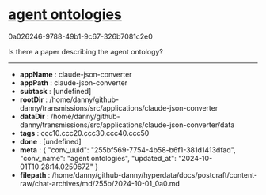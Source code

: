 # [agent ontologies](https://claude.ai/chat/255bf569-7754-4b58-b6f1-381d1413dfad)

0a026246-9788-49b1-9c67-326b7081c2e0

Is there a paper describing the agent ontology?

---

* **appName** : claude-json-converter
* **appPath** : claude-json-converter
* **subtask** : [undefined]
* **rootDir** : /home/danny/github-danny/transmissions/src/applications/claude-json-converter
* **dataDir** : /home/danny/github-danny/transmissions/src/applications/claude-json-converter/data
* **tags** : ccc10.ccc20.ccc30.ccc40.ccc50
* **done** : [undefined]
* **meta** : {
  "conv_uuid": "255bf569-7754-4b58-b6f1-381d1413dfad",
  "conv_name": "agent ontologies",
  "updated_at": "2024-10-01T10:28:14.025067Z"
}
* **filepath** : /home/danny/github-danny/hyperdata/docs/postcraft/content-raw/chat-archives/md/255b/2024-10-01_0a0.md